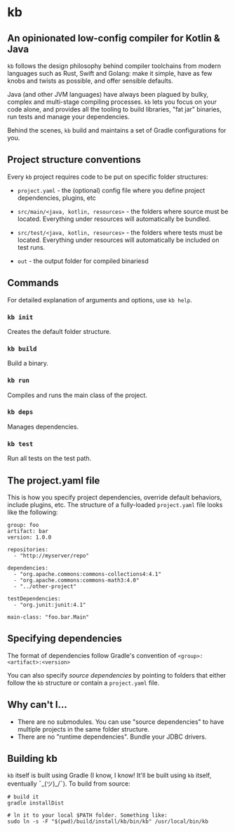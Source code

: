 # kb
## An opinionated low-config compiler for Kotlin & Java

`kb` follows the design philosophy behind compiler toolchains from modern languages such as Rust, Swift and Golang: make it simple, have as few knobs and twists as possible, and offer sensible defaults.

Java (and other JVM languages) have always been plagued by bulky, complex and multi-stage compiling processes. `kb` lets you focus on your code alone, and provides all the tooling to build libraries, "fat jar" binaries, run tests and manage your dependencies.

Behind the scenes, `kb` build and maintains a set of Gradle configurations for you.


## Project structure conventions

Every `kb` project requires code to be put on specific folder structures:

- `project.yaml` - the (optional) config file where you define project dependencies, plugins, etc

- `src/main/<java, kotlin, resources>` - the folders where source must be located. Everything under resources will automatically be bundled.

- `src/test/<java, kotlin, resources>` - the folders where tests must be located. Everything under resources will automatically be included on test runs.

- `out` - the output folder for compiled binariesd

## Commands

For detailed explanation of arguments and options, use `kb help`.

### `kb init`
Creates the default folder structure.

### `kb build`
Build a binary.

### `kb run`
Compiles and runs the main class of the project.

### `kb deps`
Manages dependencies.

### `kb test`
Run all tests on the test path.


## The project.yaml file

This is how you specify project dependencies, override default behaviors, include plugins, etc. The structure of a fully-loaded `project.yaml` file looks like the following:

```
group: foo
artifact: bar
version: 1.0.0

repositories:
  - "http://myserver/repo" 

dependencies:
  - "org.apache.commons:commons-collections4:4.1"
  - "org.apache.commons:commons-math3:4.0"
  - "../other-project"

testDependencies:
  - "org.junit:junit:4.1"

main-class: "foo.bar.Main"
```

## Specifying dependencies
The format of dependencies follow Gradle's convention of `<group>:<artifact>:<version>`

You can also specify _source dependencies_ by pointing to folders that either follow the `kb` structure or contain a `project.yaml` file.

## Why can't I...
- There are no submodules. You can use "source dependencies" to have multiple projects in the same folder structure.
- There are no "runtime dependencies". Bundle your JDBC drivers.


## Building kb
`kb` itself is built using Gradle (I know, I know! It'll be built using `kb` itself, eventually ¯\_(ツ)_/¯). To build from source:

```
# build it
gradle installDist

# ln it to your local $PATH folder. Something like:
sudo ln -s -F "$(pwd)/build/install/kb/bin/kb" /usr/local/bin/kb
```